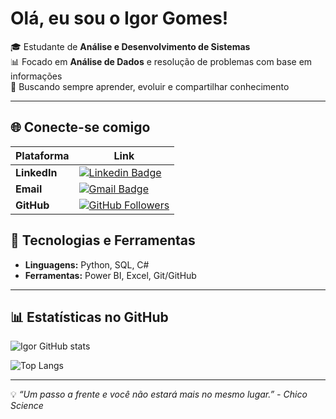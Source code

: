 # Olá, eu sou o Igor Gomes! 

🎓 Estudante de **Análise e Desenvolvimento de Sistemas**  
📊 Focado em **Análise de Dados** e resolução de problemas com base em informações  
🚀 Buscando sempre aprender, evoluir e compartilhar conhecimento

---

## 🌐 Conecte-se comigo

| Plataforma | Link |
|------------|------|
| **LinkedIn** | [![Linkedin Badge](https://img.shields.io/badge/-Igor%20Gomes-blue?style=flat-square&logo=Linkedin&logoColor=white&link=https://www.linkedin.com/in/igorluizgomes/)](https://www.linkedin.com/in/igorluizgomes/) |
| **Email** | [![Gmail Badge](https://img.shields.io/badge/-igor99954@gmail.com-c14438?style=flat-square&logo=Gmail&logoColor=white&link=mailto:igor99954@gmail.com)](mailto:igor99954@gmail.com) |
| **GitHub** | [![GitHub Followers](https://img.shields.io/github/followers/Igomes11?label=Follow&style=social)](https://github.com/Igomes11) |


## 🚀 Tecnologias e Ferramentas

- **Linguagens:** Python, SQL, C#  
- **Ferramentas:** Power BI, Excel, Git/GitHub  

---

## 📊 Estatísticas no GitHub

![Igor GitHub stats](https://github-readme-stats.vercel.app/api?username=Igomes11&show_icons=true&theme=default)

![Top Langs](https://github-readme-stats.vercel.app/api/top-langs/?username=Igomes11&layout=compact&theme=default)

---

💡 *“Um passo a frente e você não estará mais no mesmo lugar.” - Chico Science*
